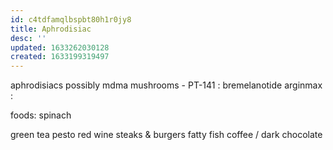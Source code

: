 ```yaml
---
id: c4tdfamqlbspbt80h1r0jy8
title: Aphrodisiac
desc: ''
updated: 1633262030128
created: 1633199319497
---
```



aphrodisiacs
possibly mdma
mushrooms -
PT-141 : bremelanotide
arginmax :

foods:
 spinach

 green tea
 pesto
 red wine
 steaks & burgers
 fatty fish
 coffee / dark chocolate
